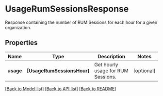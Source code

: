 # UsageRumSessionsResponse

Response containing the number of RUM Sessions for each hour for a given organization.

## Properties

| Name      | Type                                                  | Description                        | Notes      |
| --------- | ----------------------------------------------------- | ---------------------------------- | ---------- |
| **usage** | [**[UsageRumSessionsHour]**](UsageRumSessionsHour.md) | Get hourly usage for RUM Sessions. | [optional] |

[[Back to Model list]](README.md#documentation-for-models) [[Back to API list]](README.md#documentation-for-api-endpoints) [[Back to README]](README.md)
